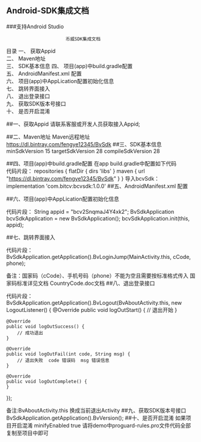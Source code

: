 ﻿## Android-SDK集成文档
###支持Android Studio 


                          币威SDK集成文档
目录
一、 获取Appid	
二、 Maven地址	
三、 SDK基本信息
四、 项目(app)中build.gradle配置	
五、 AndroidManifest.xml 配置	
六、 项目(app)中AppLication配置初始化信息	
七、 跳转界面接入	
八、 退出登录接口	
九、 获取SDK版本号接口	
十、 是否开启混淆	



##一、获取Appid
请联系客服或开发人员获取接入Appid;

##二、Maven地址
Maven远程地址 https://dl.bintray.com/fengye12345/BvSdk
##三、SDK基本信息
minSdkVersion 15
targetSdkVersion 28
compileSdkVersion 28

##四、项目(app)中build.gradle配置
在app build.gradle中配置如下代码   
代码片段：
repositories {
              flatDir {
                     dirs 'libs'
                    }
              maven {
                    url "https://dl.bintray.com/fengye12345/BvSdk"
                    }
               }
导入bcvSdk：implementation 'com.bitcv:bcvsdk:1.0.0'
##五、AndroidManifest.xml 配置
<uses-permission android:name="android.permission.INTERNET" />
<uses-permission android:name="android.permission.WAKE_LOCK" />
<uses-permission android:name="android.permission.READ_PHONE_STATE" />
<uses-permission android:name="android.permission.CAMERA"></uses-permission>
<uses-permission android:name="android.permission.READ_EXTERNAL_STORAGE" />
<uses-feature android:name="android.hardware.camera" />
<uses-feature android:name="android.hardware.camera.autofocus" />
<uses-permission
    android:name="android.permission.WRITE_SETTINGS"
    tools:ignore="ProtectedPermissions" />
<uses-permission android:name="android.permission.VIBRATE" />
<uses-permission
    android:name="android.permission.MOUNT_UNMOUNT_FILESYSTEMS"
    tools:ignore="ProtectedPermissions" />
<uses-permission android:name="android.permission.ACCESS_NETWORK_STATE" />
<uses-permission android:name="android.permission.ACCESS_COARSE_LOCATION" />
<uses-permission android:name="android.permission.CHANGE_WIFI_STATE" />
<uses-permission android:name="android.permission.ACCESS_FINE_LOCATION" />
<uses-permission android:name="android.permission.ACCESS_LOCATION_EXTRA_COMMANDS" />
<uses-permission android:name="android.permission.CHANGE_NETWORK_STATE" />
<uses-permission android:name="android.permission.GET_TASKS" />
<uses-permission android:name="android.permission.ACCESS_WIFI_STATE" />
<uses-permission android:name="android.permission.KILL_BACKGROUND_PROCESSES" />
<uses-permission android:name="android.permission.WRITE_EXTERNAL_STORAGE" />
<uses-permission android:name="android.permission.REQUEST_INSTALL_PACKAGES" />
<uses-permission android:name="android.permission.SYSTEM_ALERT_WINDOW" />
<uses-permission android:name="android.permission.SYSTEM_OVERLAY_WINDOW" />
<uses-permission android:name="android.permission.FLASHLIGHT" />
<uses-permission android:name="android.permission.BLUETOOTH" />
<uses-permission android:name="android.permission.DOWNLOAD_WITHOUT_NOTIFICATION" />


##六、项目(app)中AppLication配置初始化信息

代码片段：
String appid = "bcv2SnqmaJ4Y4xk2";
BvSdkApplication bcvSdkApplication = new BvSdkApplication();
bcvSdkApplication.init(this, appid);

##七、跳转界面接入
 
代码片段：
BvSdkApplication.getApplication().BvLoginJump(MainActivity.this, cCode, phone);

备注：国家码（cCode）、手机号码（phone）不能为空且需要按标准格式传入
       国家码标准详见文档  CountryCode.doc文档
##八、退出登录接口

代码片段：
BvSdkApplication.getApplication().BvLogout(BvAboutActivity.this, new LogoutListener() {
    @Override
    public void logOutStart() {
        // 退出开始
    }

    @Override
    public void logOutSuccess() {
        // 成功退出
    }

    @Override
    public void logOutFail(int code, String msg) {
        // 退出失败  code 错误码  msg 错误信息
    }

    @Override
    public void logOutComplete() {
    }
});

备注:BvAboutActivity.this 换成当前退出Activity
##九、获取SDK版本号接口
BvSdkApplication.getApplication().BvVersion();
##十、是否开启混淆
如果项目开启混淆
minifyEnabled true
请将demo中proguard-rules.pro文件代码全部复制至项目中即可